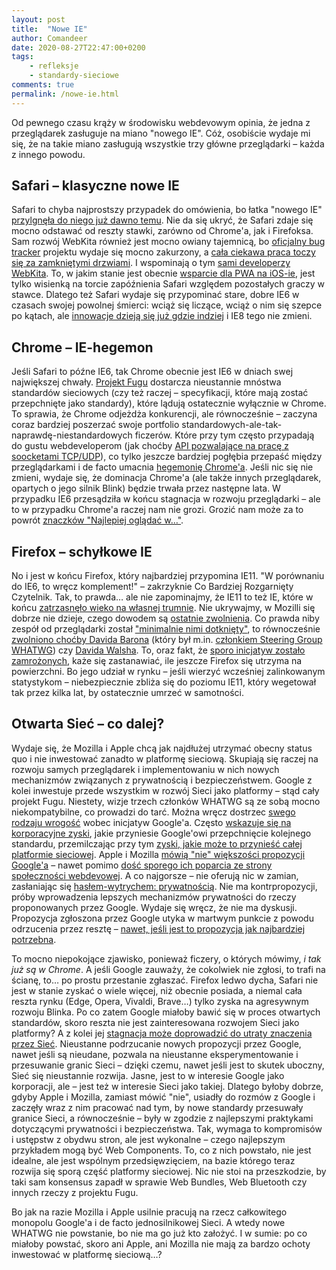 ```yaml
---
layout: post
title:  "Nowe IE"
author: Comandeer
date: 2020-08-27T22:47:00+0200
tags: 
    - refleksje
    - standardy-sieciowe
comments: true
permalink: /nowe-ie.html
---
```


Od pewnego czasu krąży w środowisku webdevowym opinia, że jedna z przeglądarek zasługuje na miano "nowego IE". Cóż, osobiście wydaje mi się, że na takie miano zasługują wszystkie trzy główne przeglądarki – każda z innego powodu.

## Safari – klasyczne nowe IE

Safari to chyba najprostszy przypadek do omówienia, bo łatka "nowego IE" [przylgnęła do niego już dawno temu](https://nolanlawson.com/2015/06/30/safari-is-the-new-ie/). Nie da się ukryć, że Safari zdaje się mocno odstawać od reszty stawki, zarówno od Chrome'a, jak i Firefoksa. Sam rozwój WebKita również jest mocno owiany tajemnicą, bo [oficjalny bug tracker](https://bugs.webkit.org/) projektu wydaje się mocno zakurzony, a [cała ciekawa praca toczy się za zamkniętymi drzwiami](https://bugs.webkit.org/show_bug.cgi?id=215375#c1). I wspominają o tym [sami developerzy WebKita](https://twitter.com/brrian/status/1282777933501718528). To, w jakim stanie jest obecnie [wsparcie dla PWA na iOS-ie](https://firt.dev/notes/ios-14b/), jest tylko wisienką na torcie zapóźnienia Safari względem pozostałych graczy w stawce. Dlatego też Safari wydaje się przypominać stare, dobre IE6 w czasach swojej powolnej śmierci: wciąż się liczące, wciąż o nim się szepce po kątach, ale [innowacje dzieją się już gdzie indziej](https://twitter.com/firt/status/1277601324557893632) i IE8 tego nie zmieni.

## Chrome – IE-hegemon

Jeśli Safari to późne IE6, tak Chrome obecnie jest IE6 w dniach swej największej chwały. [Projekt Fugu](https://www.chromium.org/teams/web-capabilities-fugu) dostarcza nieustannie mnóstwa standardów sieciowych (czy też raczej – specyfikacji, które mają zostać przepchnięte jako standardy), które lądują ostatecznie wyłącznie w Chrome. To sprawia, że Chrome odjeżdża konkurencji, ale równocześnie – zaczyna coraz bardziej poszerzać swoje portfolio standardowych-ale-tak-naprawdę-niestandardowych ficzerów. Które przy tym często przypadają do gustu webdeveloperom (jak choćby [API pozwalające na pracę z soocketami TCP/UDP](https://discourse.wicg.io/t/filling-the-remaining-gap-between-websocket-webrtc-and-webtranspor/4366)), co tylko jeszcze bardziej pogłębia przepaść między przeglądarkami i de facto umacnia [hegemonię Chrome'a](https://gs.statcounter.com/browser-market-share#monthly-201907-202007). Jeśli nic się nie zmieni, wydaje się, że dominacja Chrome'a (ale także innych przeglądarek, opartych o jego silnik Blink) będzie trwała przez następne lata. W przypadku IE6 przesądziła w końcu stagnacja w rozwoju przeglądarki – ale to w przypadku Chrome'a raczej nam nie grozi. Grozić nam może za to powrót [znaczków "Najlepiej oglądać w…"](https://www.technologizer.com/2010/09/16/the-unwelcome-return-of-best-viewed-with-internet-explorer/).

## Firefox – schyłkowe IE

No i jest w końcu Firefox, który najbardziej przypomina IE11. "W porównaniu do IE6, to wręcz komplement!" – zakrzyknie Co Bardziej Rozgarnięty Czytelnik. Tak, to prawda… ale nie zapominajmy, że IE11 to też IE, które w końcu [zatrzasnęło wieko na własnej trumnie](https://techcommunity.microsoft.com/t5/microsoft-365-blog/microsoft-365-apps-say-farewell-to-internet-explorer-11-and/ba-p/1591666). Nie ukrywajmy, w Mozilli się dobrze nie dzieje, czego dowodem są [ostatnie zwolnienia](https://blog.mozilla.org/blog/2020/08/11/changing-world-changing-mozilla/). Co prawda niby zespół od przeglądarki został ["minimalnie nimi dotknięty"](https://twitter.com/annevk/status/1295259433774309377), to równocześnie [zwolniono choćby Davida Barona](https://twitter.com/innovimax/status/1295285950185119745) (który był m.in. [członkiem Steering Group WHATWG](https://github.com/whatwg/sg/pull/142)) czy [Davida Walsha](https://twitter.com/davidwalshblog/status/1293221741750353922). To, oraz fakt, że [sporo inicjatyw zostało zamrożonych](https://hacks.mozilla.org/2020/08/an-update-on-mdn-web-docs/), każe się zastanawiać, ile jeszcze Firefox się utrzyma na powierzchni. Bo jego udział w rynku – jeśli wierzyć wcześniej zalinkowanym statystykom – niebezpiecznie zbliża się do poziomu IE11, który wegetował tak przez kilka lat, by ostatecznie umrzeć w samotności.

## Otwarta Sieć – co dalej?

Wydaje się, że Mozilla i Apple chcą jak najdłużej utrzymać obecny status quo i nie inwestować zanadto w platformę sieciową. Skupiają się raczej na rozwoju samych przeglądarek i implementowaniu w nich nowych mechanizmów związanych z prywatnością i bezpieczeństwem. Google z kolei inwestuje przede wszystkim w rozwój Sieci jako platformy – stąd cały projekt Fugu. Niestety, wizje trzech członków WHATWG są ze sobą mocno niekompatybilne, co prowadzi do tarć. Można wręcz dostrzec [swego rodzaju wrogość](https://twitter.com/marcosc/status/1295878194126393346) wobec inicjatyw Google'a. Często [wskazuje się na korporacyjne zyski](https://twitter.com/othermaciej/status/1298343633851047937), jakie przyniesie Google'owi przepchnięcie kolejnego standardu, przemilczając przy tym [zyski, jakie może to przynieść całej platformie sieciowej](https://blog.comandeer.pl/siec-bez-internetu.html). Apple i Mozilla [mówią "nie" większości propozycji Google'a](https://mozilla.github.io/standards-positions/) – nawet pomimo [dość sporego ich poparcia ze strony społeczności webdevowej](https://github.com/mozilla/standards-positions/issues/58). A co najgorsze – nie oferują nic w zamian, zasłaniając się [hasłem-wytrychem: prywatnością](https://twitter.com/firt/status/1281292132716863491). Nie ma kontrpropozycji, próby wprowadzenia lepszych mechanizmów prywatności do rzeczy proponowanych przez Google. Wydaje się wręcz, że nie ma dyskusji. Propozycja zgłoszona przez Google utyka w martwym punkcie z powodu odrzucenia przez resztę – [nawet, jeśli jest to propozycja jak najbardziej potrzebna](https://github.com/WICG/import-maps/issues/212#issuecomment-594462929).

To mocno niepokojące zjawisko, ponieważ ficzery, o których mówimy, _i tak już są w Chrome_. A jeśli Google zauważy, że cokolwiek nie zgłosi, to trafi na ścianę, to… po prostu przestanie zgłaszać. Firefox ledwo dycha, Safari nie jest w stanie zyskać o wiele więcej, niż obecnie posiada, a niemal cała reszta rynku (Edge, Opera, Vivaldi, Brave…) tylko zyska na agresywnym rozwoju Blinka. Po co zatem Google miałoby bawić się w proces otwartych standardów, skoro reszta nie jest zainteresowana rozwojem Sieci jako platformy? A z kolei jej [stagnacja może doprowadzić do utraty znaczenia przez Sieć](https://infrequently.org/2020/06/platform-adjacency-theory/). Nieustanne podrzucanie nowych propozycji przez Google, nawet jeśli są nieudane, pozwala na nieustanne eksperymentowanie i przesuwanie granic Sieci – dzięki czemu, nawet jeśli jest to skutek uboczny, Sieć się nieustannie rozwija. Jasne, jest to w interesie Google jako korporacji, ale – jest też w interesie Sieci jako takiej. Dlatego byłoby dobrze, gdyby Apple i Mozilla, zamiast mówić "nie", usiadły do rozmów z Google i zaczęły wraz z nim pracować nad tym, by nowe standardy przesuwały granice Sieci, a równocześnie – były w zgodzie z najlepszymi praktykami dotyczącymi prywatności i bezpieczeństwa. Tak, wymaga to kompromisów i ustępstw z obydwu stron, ale jest wykonalne – czego najlepszym przykładem mogą być Web Components. To, co z nich powstało, nie jest idealne, ale jest wspólnym przedsięwzięciem, na bazie którego teraz rozwija się sporą część platformy sieciowej. Nic nie stoi na przeszkodzie, by taki sam konsensus zapadł w sprawie Web Bundles, Web Bluetooth czy innych rzeczy z projektu Fugu.

Bo jak na razie Mozilla i Apple usilnie pracują na rzecz całkowitego monopolu Google'a i de facto jednosilnikowej Sieci. A wtedy nowe WHATWG nie powstanie, bo nie ma go już kto założyć. I w sumie: po co miałoby powstać, skoro ani Apple, ani Mozilla nie mają za bardzo ochoty inwestować w platformę sieciową…?

